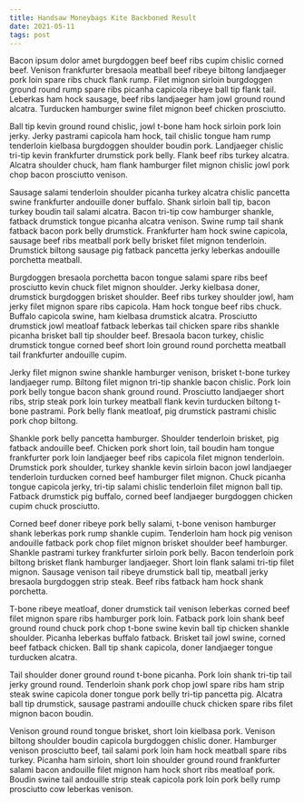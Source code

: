 ```yaml
---
title: Handsaw Moneybags Kite Backboned Result
date: 2021-05-11
tags: post
---
```


Bacon ipsum dolor amet burgdoggen beef beef ribs cupim chislic corned beef.  Venison frankfurter bresaola meatball beef ribeye biltong landjaeger pork loin spare ribs chuck flank rump.  Filet mignon sirloin burgdoggen ground round rump spare ribs picanha capicola ribeye ball tip flank tail.  Leberkas ham hock sausage, beef ribs landjaeger ham jowl ground round alcatra.  Turducken hamburger swine filet mignon beef chicken prosciutto.

Ball tip kevin ground round chislic, jowl t-bone ham hock sirloin pork loin jerky.  Jerky pastrami capicola ham hock, tail chislic tongue ham rump tenderloin kielbasa burgdoggen shoulder boudin pork.  Landjaeger chislic tri-tip kevin frankfurter drumstick pork belly.  Flank beef ribs turkey alcatra.  Alcatra shoulder chuck, ham flank hamburger filet mignon chislic jowl pork chop bacon prosciutto venison.

Sausage salami tenderloin shoulder picanha turkey alcatra chislic pancetta swine frankfurter andouille doner buffalo.  Shank sirloin ball tip, bacon turkey boudin tail salami alcatra.  Bacon tri-tip cow hamburger shankle, fatback drumstick tongue picanha alcatra venison.  Swine rump tail shank fatback bacon pork belly drumstick.  Frankfurter ham hock swine capicola, sausage beef ribs meatball pork belly brisket filet mignon tenderloin.  Drumstick biltong sausage pig fatback pancetta jerky leberkas andouille porchetta meatball.

Burgdoggen bresaola porchetta bacon tongue salami spare ribs beef prosciutto kevin chuck filet mignon shoulder.  Jerky kielbasa doner, drumstick burgdoggen brisket shoulder.  Beef ribs turkey shoulder jowl, ham jerky filet mignon spare ribs capicola.  Ham hock tongue beef ribs chuck.  Buffalo capicola swine, ham kielbasa drumstick alcatra.  Prosciutto drumstick jowl meatloaf fatback leberkas tail chicken spare ribs shankle picanha brisket ball tip shoulder beef.  Bresaola bacon turkey, chislic drumstick tongue corned beef short loin ground round porchetta meatball tail frankfurter andouille cupim.

Jerky filet mignon swine shankle hamburger venison, brisket t-bone turkey landjaeger rump.  Biltong filet mignon tri-tip shankle bacon chislic.  Pork loin pork belly tongue bacon shank ground round.  Prosciutto landjaeger short ribs, strip steak pork loin turkey meatball flank kevin turducken biltong t-bone pastrami.  Pork belly flank meatloaf, pig drumstick pastrami chislic pork chop biltong.

Shankle pork belly pancetta hamburger.  Shoulder tenderloin brisket, pig fatback andouille beef.  Chicken pork short loin, tail boudin ham tongue frankfurter pork loin landjaeger beef ribs capicola filet mignon tenderloin.  Drumstick pork shoulder, turkey shankle kevin sirloin bacon jowl landjaeger tenderloin turducken corned beef hamburger filet mignon.  Chuck picanha tongue capicola jerky, tri-tip salami chislic tenderloin filet mignon ball tip.  Fatback drumstick pig buffalo, corned beef landjaeger burgdoggen chicken cupim chuck prosciutto.

Corned beef doner ribeye pork belly salami, t-bone venison hamburger shank leberkas pork rump shankle cupim.  Tenderloin ham hock pig venison andouille fatback pork chop filet mignon brisket shoulder beef hamburger.  Shankle pastrami turkey frankfurter sirloin pork belly.  Bacon tenderloin pork biltong brisket flank hamburger landjaeger.  Short loin flank salami tri-tip filet mignon.  Sausage venison tail ribeye drumstick ball tip, meatball jerky bresaola burgdoggen strip steak.  Beef ribs fatback ham hock shank porchetta.

T-bone ribeye meatloaf, doner drumstick tail venison leberkas corned beef filet mignon spare ribs hamburger pork loin.  Fatback pork loin shank beef ground round chuck pork chop t-bone swine kevin ball tip chicken shankle shoulder.  Picanha leberkas buffalo fatback.  Brisket tail jowl swine, corned beef fatback chicken.  Ball tip shank capicola, doner landjaeger tongue turducken alcatra.

Tail shoulder doner ground round t-bone picanha.  Pork loin shank tri-tip tail jerky ground round.  Tenderloin shank pork chop jowl spare ribs ham strip steak swine capicola doner tongue pork belly tri-tip pancetta pig.  Alcatra ball tip drumstick, sausage pastrami andouille chuck chicken spare ribs filet mignon bacon boudin.

Venison ground round tongue brisket, short loin kielbasa pork.  Venison biltong shoulder boudin capicola burgdoggen chislic doner.  Hamburger venison prosciutto beef, tail salami pork loin ham hock meatball spare ribs turkey.  Picanha ham sirloin, short loin shoulder ground round frankfurter salami bacon andouille filet mignon ham hock short ribs meatloaf pork.  Boudin swine tail andouille strip steak capicola pork loin pork belly rump prosciutto cow leberkas venison.